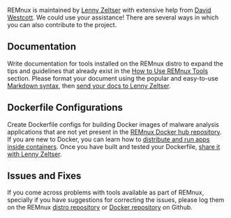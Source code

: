 REMnux is maintained by [Lenny Zeltser](http://zeltser.com) with extensive help from [David Westcott](https://twitter.com/beast_fighter). We could use your assistance! There are several ways in which you can also contribute to the project.

## Documentation

Write documentation for tools installed on the REMnux distro to expand the tips and guidelines that already exist in the [How to Use REMnux Tools](../distro/use.md) section. Please format your document using the popular and easy-to-use [Markdown syntax](https://daringfireball.net/projects/markdown/basics), then [send your docs to Lenny Zeltser](http://zeltser.com/about/contact.html).

## Dockerfile Configurations

Create Dockerfile configs for building Docker images of malware analysis applications that are not yet present in the [REMnux Docker hub repository](https://registry.hub.docker.com/repos/remnux/). If you are new to Docker, you can learn how to [distribute and run apps inside containers](http://blog.zeltser.com/post/102956975282/docker-application-distribution). Once you have built and tested your Dockerfile, [share it with Lenny Zeltser](http://zeltser.com/about/contact.html).

## Issues and Fixes

If you come across problems with tools available as part of REMnux, specially if you have suggestions for correcting the issues, please log them on the REMnux [distro repository](https://github.com/REMnux/distro/issues) or [Docker repository](https://github.com/REMnux/docker/issues) on Github.

